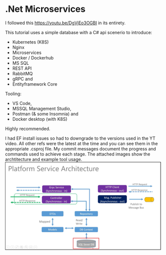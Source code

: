 # .Net Microservices

I followed this https://youtu.be/DgVjEo3OGBI in its entirety.

This tutorial uses a simple database with a C# api scenerio to introduce:

- Kubernetes (K8S)
- Nginx
- Microservices
- Docker / Dockerhub
- MS SQL
- REST API
- RabbitMQ
- gRPC and
- Entityframework Core

Tooling:
- VS Code,
- MSSQL Management Studio,
- Postman (& some Insomnia) and 
- Docker desktop (with K8S)

Highly recommended. 

I had EF install issues so had to downgrade to the versions used in the YT video.  All other refs were the latest at the time and you can see them in the appropriate .csproj file.
My commit messages document the progress and commands used to achieve each stage.  The attached images show the archtitecture and example tool usage.
![Architecture](./architecture.png)

